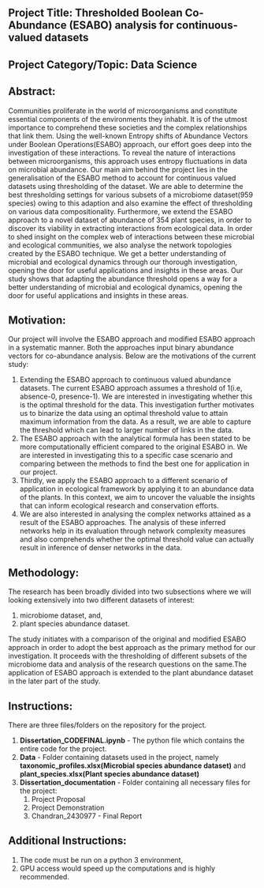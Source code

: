 ## Project Title: Thresholded Boolean Co-Abundance (ESABO) analysis for continuous-valued datasets
## Project Category/Topic:  Data Science

## Abstract:
Communities proliferate in the world of microorganisms and constitute essential components of the environments they inhabit. It is of the utmost importance to comprehend these societies and the complex relationships that link them. Using the well-known Entropy shifts of Abundance Vectors under Boolean Operations(ESABO) approach, our effort goes deep into the investigation of these interactions. To reveal the nature of interactions between microorganisms, this approach uses entropy fluctuations in data on microbial abundance. Our main aim behind the project lies in the generalisation of the ESABO method to account for continuous valued datasets using thresholding of the dataset. We are able to determine the best thresholding settings for various subsets of a microbiome dataset(959 species) owing to this adaption and also examine the effect of thresholding on various data compositionality. Furthermore, we extend the ESABO approach to a novel dataset of abundance of 354 plant species, in order to discover its viability in extracting interactions from ecological data. In order to shed insight on the complex web of interactions between these microbial and ecological communities, we also analyse the network topologies created by the ESABO technique. We get a better understanding of microbial and ecological dynamics through our thorough investigation, opening the door for useful applications and insights in these areas. Our study shows that adapting the abundance threshold opens a way for a better understanding of microbial and ecological dynamics, opening the door for useful applications and insights in these areas.

## Motivation:
Our project will involve the ESABO approach and modified ESABO approach in a systematic manner. Both the approaches input binary abundance vectors for co-abundance analysis. Below are the motivations of the current study:
1) Extending the ESABO approach to continuous valued abundance datasets. The current ESABO approach assumes a threshold of 1(i.e, absence-0, presence-1). We are interested in investigating whether this is the optimal threshold for the data. This investigation further motivates us to binarize the data using an optimal threshold value to attain maximum information from the data. As a result, we are able to capture the threshold which can lead to larger number of links in the data.
2) The ESABO approach with the analytical formula has been stated to be more computationally efficient compared to the original ESABO in. We are interested in investigating this to a specific case scenario and comparing between the methods to find the best one for application in our project.
3) Thirdly, we apply the ESABO approach to a different scenario of application in ecological framework by applying it to an abundance data of the plants. In this context, we aim to uncover the valuable the insights that can inform ecological research and conservation efforts.
4) We are also interested in analysing the complex networks attained as a result of the ESABO approaches. The analysis of these inferred networks help in its evaluation through network complexity measures and also comprehends whether the optimal threshold value can actually result in inference of denser networks in the data.

## Methodology:
The research has been broadly divided into two subsections where we will looking extensively into two different datasets of interest: 
1) microbiome dataset, and,
2) plant species abundance dataset.

The study initiates with a comparison of the original and modified ESABO approach in order to adopt the best approach as the primary method for our investigation. It proceeds with the thresholding of different subsets of the microbiome data and analysis of the research questions on the same.The application of ESABO approach is extended to the plant abundance dataset in the later part of the study.

## Instructions: 
There are three files/folders on the repository for the project.
1) **Dissertation_CODEFINAL.ipynb** - The python file which contains the entire code for the project.
2) **Data** - Folder containing datasets used in the project, namely **taxonomic_profiles.xlsx(Microbial species abundance dataset)** and **plant_species.xlsx(Plant species abundance dataset)**
3) **Dissertation_documentation** - Folder containing all necessary files for the project:
   1) Project Proposal
   2) Project Demonstration
   3) Chandran_2430977 - Final Report

## Additional Instructions: 
1) The code must be run on a python 3 environment,
2) GPU access would speed up the computations and is highly recommended.
